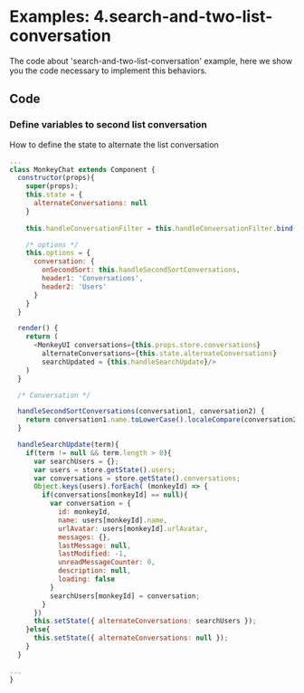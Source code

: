 # Examples: 4.search-and-two-list-conversation

The code about 'search-and-two-list-conversation' example, here we show you the code necessary to implement this behaviors.

## Code
### Define variables to second list conversation
How to define the state to alternate the list conversation

```javascript
...
class MonkeyChat extends Component {
  constructor(props){
    super(props);
    this.state = {
      alternateConversations: null
    }
    
    this.handleConversationFilter = this.handleConversationFilter.bind(this);

    /* options */
    this.options = {
      conversation: {
        onSecondSort: this.handleSecondSortConversations,
        header1: 'Conversations',
        header2: 'Users'
      }
    }
  }

  render() {
    return (
      <MonkeyUI conversations={this.props.store.conversations}
        alternateConversations={this.state.alternateConversations}
        searchUpdated = {this.handleSearchUpdate}/>
    )
  }

  /* Conversation */

  handleSecondSortConversations(conversation1, conversation2) {
    return conversation1.name.toLowerCase().localeCompare(conversation2.name.toLowerCase());
  }

  handleSearchUpdate(term){
    if(term != null && term.length > 0){
      var searchUsers = {};
      var users = store.getState().users;
      var conversations = store.getState().conversations;
      Object.keys(users).forEach( (monkeyId) => {
        if(conversations[monkeyId] == null){
          var conversation = {
            id: monkeyId,
            name: users[monkeyId].name,
            urlAvatar: users[monkeyId].urlAvatar,
            messages: {},
            lastMessage: null,
            lastModified: -1,
            unreadMessageCounter: 0,
            description: null,
            loading: false
          }
          searchUsers[monkeyId] = conversation;
        }
      })
      this.setState({ alternateConversations: searchUsers });
    }else{
      this.setState({ alternateConversations: null });
    }
  }

...
}

```
